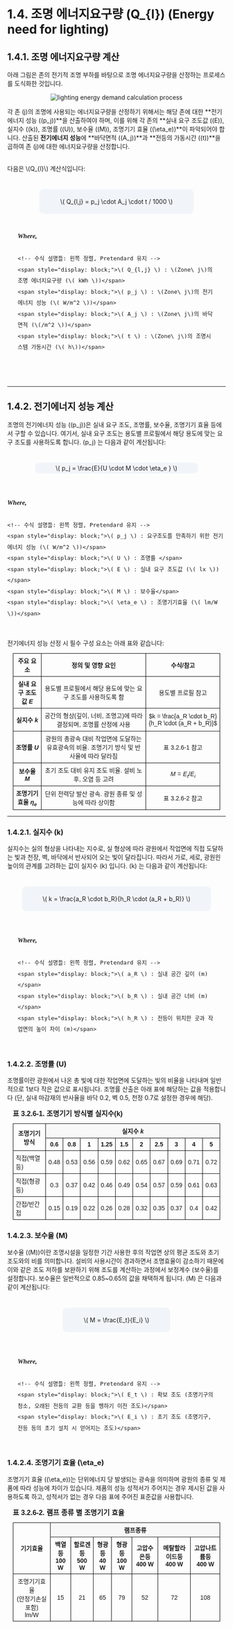# 1.4. 조명 에너지요구량  \(Q_{l}\) (Energy need for lighting) 
## 1.4.1. 조명 에너지요구량 계산

아래 그림은 존의 전기적 조명 부하를 바탕으로 조명 에너지요구량을 산정하는 프로세스를 도식화한 것입니다.

<center>
  <img src="./../_images/lighting_energy_demand.png" alt="lighting energy demand calculation process" style="max-width: 100%;">
</center>

각 존 \(j\)의 조명에 사용되는 에너지요구량을 산정하기 위해서는 해당 존에 대한 **전기에너지 성능 (\(p_j\))**을 산출하여야 하며, 이를 위해 각 존의 **실내 요구 조도값 (\(E\)), 실지수 (\(k\)), 조명률 (\(U\)), 보수율 (\(M\)), 조명기기 효율 (\(\eta_e\))**이 파악되어야 합니다. 산출된 **전기에너지 성능**에 **바닥면적 (\(A_j\))**과 **전등의 가동시간 (\(t\))**을 곱하여 존 \(j\)에 대한 에너지요구량을 산정합니다. 

<br>
다음은 \(Q_{l}\) 계산식입니다:  

<div style="text-align: center; margin-top: 24px; margin-bottom: 8px;">
  <div style="
    display: inline-block;
    background-color: #F1F5F9;
    border-radius: 10px;
    padding: 16px 48px;
    line-height: 1.8;
    margin-top: 1em;
    margin-bottom: 2em;
  ">
 \( Q_{l,j} = p_j \cdot A_j \cdot t / 1000 \)
  </div>
</div>

<!-- ✅ Where 이하: 완전히 별도의 블록으로 분리 -->
<div style="
  display: flex;
  justify-content: center;
  font-family: Pretendard, sans-serif;
  font-size: 15px;
  margin-top: 0px;
">
  <div style="
    text-align: left;
    line-height: 2;
    padding: 0px 24px;
    border-radius: 0px;
  ">
    <!-- Where 텍스트: 독립적, 굵고 이탤릭 -->
    <div style="
      font-style: italic;
      font-weight: bold;
      font-family: 'Times New Roman', 'Cambria Math', serif;
      margin-bottom: 24px;
    ">
      Where,
    </div>

    <!-- 수식 설명들: 왼쪽 정렬, Pretendard 유지 -->
    <span style="display: block;">\( Q_{l,j} \) : \(Zone\ j\)의 조명 에너지요구량 (\( kWh \))</span>
    <span style="display: block;">\( p_j \) : \(Zone\ j\)의 전기에너지 성능 (\( W/m^2 \))</span>
    <span style="display: block;">\( A_j \) : \(Zone\ j\)의 바닥 면적 (\(/m^2 \))</span>
    <span style="display: block;">\( t \) : \(Zone\ j\)의 조명시스템 가동시간 (\( h\))</span>
  </div>
</div>

<br>

&nbsp;<br>

---

## 1.4.2. 전기에너지 성능 계산

조명의 전기에너지 성능 (\(p_j\))은 실내 요구 조도, 조명률, 보수율, 조명기기 효율 등에서 구할 수 있습니다. 여기서, 실내 요구 조도는 용도별 프로필에서 해당 용도에 맞는 요구 조도를 사용하도록 합니다. 
\(p_j\) 는 다음과 같이 계산됩니다:  

<div style="text-align: center; margin-top: 24px; margin-bottom: 8px;">
  <div style="
    display: inline-block;
    background-color: #F1F5F9;
    border-radius: 10px;
    padding: 0px 48px;
    line-height: 1.8;
    margin-top: 1em;
    margin-bottom: 2em;
  ">
 \( p_j = \frac{E}{U \cdot M \cdot \eta_e } \)
  </div>
</div>

<!-- ✅ Where 이하: 완전히 별도의 블록으로 분리 -->
<div style="
  display: flex;
  justify-content: center;
  font-family: Pretendard, sans-serif;
  font-size: 15px;
  margin-top: 0px;
">
  <div style="
    text-align: left;
    line-height: 2;
    padding: 16px 0px;
    border-radius: 0px;
  ">
    <!-- Where 텍스트: 독립적, 굵고 이탤릭 -->
    <div style="
      font-style: italic;
      font-weight: bold;
      font-family: 'Times New Roman', 'Cambria Math', serif;
      margin-bottom: 24px;
    ">
      Where,
    </div>

    <!-- 수식 설명들: 왼쪽 정렬, Pretendard 유지 -->
    <span style="display: block;">\( p_j \) : 요구조도를 만족하기 위한 전기에너지 성능 (\( W/m^2 \))</span>
    <span style="display: block;">\( U \) : 조명률 </span>
    <span style="display: block;">\( E \) : 실내 요구 조도값 (\( lx \))</span>
    <span style="display: block;">\( M \) : 보수율</span>
    <span style="display: block;">\( \eta_e \) : 조명기기효율 (\( lm/W \))</span>
  </div>
</div>

전기에너지 성능 산정 시 필수 구성 요소는 아래 표와 같습니다: 


| 주요 요소                   | 정의 및 영향 요인                 | 수식/참고                                             |
| -------------------- | ------------------------ | ------------------------------------------------- |
| **실내 요구 조도값 $E$** | 용도별 프로필에서 해당 용도에 맞는 요구 조도를 사용하도록 함 | 용도별 프로필 참고
| **실지수 $k$**          | 공간의 형상(깊이, 너비, 조명고)에 따라 결정되며, 조명률 산정에 사용     | $k = \frac{a_R \cdot b_R}{h_R \cdot (a_R + b_R)}$ |
| **조명률 $U$**          | 광원의 총광속 대비 작업면에 도달하는 유효광속의 비율. 조명기기 방식 및 반사율에 따라 달라짐 | 표 3.2.6-1 참고                                      |
| **보수율 $M$**          | 초기 조도 대비 유지 조도 비율. 설비 노후, 오염 등 고려            | $M = E_t / E_i$                                   |
| **조명기기 효율 $\eta_e$** | 단위 전력당 발산 광속. 광원 종류 및 성능에 따라 상이함           | 표 3.2.6-2 참고                                      |


---

### 1.4.2.1. 실지수 \(k\)

실지수는 실의 형상을 나타내는 지수로, 실 형상에 따라 광원에서 작업면에 직접 도달하는 빛과 천장, 벽, 바닥에서 반사되어 오는 빛이 달라집니다. 따라서 가로, 세로, 광원읜 높이의 관계를 고려하는 값이 실지수 \(k\) 입니다. \(k\) 는 다음과 같이 계산됩니다:  

<div style="text-align: center; margin-top: 24px; margin-bottom: 8px;">
  <div style="
    display: inline-block;
    background-color: #F1F5F9;
    border-radius: 10px;
    padding: 16px 48px;
    line-height: 1.8;
    margin-top: 1em;
    margin-bottom: 2em;
  ">
 \( k = \frac{a_R \cdot b_R}{h_R \cdot (a_R + b_R)} \)
  </div>
</div>

<!-- ✅ Where 이하: 완전히 별도의 블록으로 분리 -->
<div style="
  display: flex;
  justify-content: center;
  font-family: Pretendard, sans-serif;
  font-size: 15px;
  margin-top: 0px;
">
  <div style="
    text-align: left;
    line-height: 2;
    padding: 16px 24px;
    border-radius: 0px;
  ">
    <!-- Where 텍스트: 독립적, 굵고 이탤릭 -->
    <div style="
      font-style: italic;
      font-weight: bold;
      font-family: 'Times New Roman', 'Cambria Math', serif;
      margin-bottom: 24px;
    ">
      Where,
    </div>

    <!-- 수식 설명들: 왼쪽 정렬, Pretendard 유지 -->
    <span style="display: block;">\( a_R \) : 실내 공간 깊이 (m)</span>
    <span style="display: block;">\( b_R \) : 실내 공간 너비 (m)</span>
    <span style="display: block;">\( h_R \) : 전등이 위치한 곳과 작업면의 높이 차이 (m)</span>
  </div>
</div>

### 1.4.2.2. 조명률 \(U\)

조명률이란 광원에서 나온 총 빛에 대한 작업면에 도달하는 빛의 비율을 나타내며 일반적으로 1보다 작은 값으로 표시됩니다. 조명률 산출은 아래 표에 해당하는 값을 적용합니다 (단, 실내 마감재의 반사율을 바닥 0.2, 벽 0.5, 천정 0.7로 설정한 경우에 해당). 

<!DOCTYPE html>
<html lang="ko">
<head>
  <meta charset="UTF-8">
  <title>조명기기 방식 별 실지수 k</title>
  <style>
    table {
      border-collapse: collapse;
      width: 90%;
      font-family: "Malgun Gothic", sans-serif;
      font-size: 14px;
      text-align: center;
      margin: 0 auto;
    }
    th, td {
      border: 1px solid black;
      padding: 6px;
    }
    th[colspan] {
      background-color: #f8f8f8;
    }
    td.left {
      text-align: left;
    }
  </style>
</head>
<body>
  <table>
    <caption style="caption-side: top; text-align: left; font-size: 16px; font-weight: bold; margin-bottom: 12px;">
      표 3.2.6-1. 조명기기 방식별 실지수(k)
    </caption>
    <tr>
      <th rowspan="2">조명기기 방식</th>
      <th colspan="11">실지수 <i>k</i></th>
    </tr>
    <tr>
      <th>0.6</th><th>0.8</th><th>1</th><th>1.25</th><th>1.5</th><th>2</th><th>2.5</th><th>3</th><th>4</th><th>5</th>
    </tr>
    <tr>
      <td class="left">직접(백열등)</td>
      <td>0.48</td><td>0.53</td><td>0.56</td><td>0.59</td><td>0.62</td><td>0.65</td><td>0.67</td><td>0.69</td><td>0.71</td><td>0.72</td>
    </tr>
    <tr>
      <td class="left">직접(형광등)</td>
      <td>0.3</td><td>0.37</td><td>0.42</td><td>0.46</td><td>0.49</td><td>0.54</td><td>0.57</td><td>0.59</td><td>0.61</td><td>0.63</td>
    </tr>
    <tr>
      <td class="left">간접/반간접</td>
      <td>0.15</td><td>0.19</td><td>0.22</td><td>0.26</td><td>0.28</td><td>0.32</td><td>0.35</td><td>0.37</td><td>0.4</td><td>0.42</td>
    </tr>
  </table>
</body>
</html>

### 1.4.2.3. 보수율 \(M\)

보수율 (\(M\))이란 조명시설을 일정한 기간 사용한 후의 작업면 상의 평균 조도와 초기 조도와의 비를 의미합니다. 설비의 사용시간이 경과하면서 조명효율이 감소하기 때문에 이와 같은 조도 저하를 보완하기 위해 조도를 계산하는 과정에서 보정계수 (보수율)를 설정합니다. 보수율은 일반적으로 0.85~0.65의 값을 채택하게 됩니다. \(M\) 은 다음과 같이 계산됩니다:

<div style="text-align: center; margin-top: 24px; margin-bottom: 8px;">
  <div style="
    display: inline-block;
    background-color: #F1F5F9;
    border-radius: 10px;
    padding: 16px 48px;
    line-height: 1.8;
    margin-top: 1em;
    margin-bottom: 2em;
  ">
 \( M = \frac{E_t}{E_i} \)
  </div>
</div>

<!-- ✅ Where 이하: 완전히 별도의 블록으로 분리 -->
<div style="
  display: flex;
  justify-content: center;
  font-family: Pretendard, sans-serif;
  font-size: 15px;
  margin-top: 0px;
">
  <div style="
    text-align: left;
    line-height: 2;
    padding: 16px 24px;
    border-radius: 0px;
  ">
    <!-- Where 텍스트: 독립적, 굵고 이탤릭 -->
    <div style="
      font-style: italic;
      font-weight: bold;
      font-family: 'Times New Roman', 'Cambria Math', serif;
      margin-bottom: 24px;
    ">
      Where,
    </div>

    <!-- 수식 설명들: 왼쪽 정렬, Pretendard 유지 -->
    <span style="display: block;">\( E_t \) : 확보 조도 (조명기구의 청소, 오래된 전등의 교환 등을 행하기 이전 조도)</span>
    <span style="display: block;">\( E_i \) : 초기 조도 (조명기구, 전등 등의 초기 설치 시 얻어지는 조도)</span>
  </div>
</div>

### 1.4.2.4. 조명기기 효율 \(\eta_e\)

조명기기 효율 (\(\eta_e\))는 단위에너지 당 발생되는 광속을 의미하며 광원의 종류 및 제품에 따라 성능에 차이가 있습니다. 제품의 성능 성적서가 주어지는 경우 제시된 값을 사용하도록 하고, 성적서가 없는 경우 다음 표에 주어진 표준값을 사용합니다. 

<!DOCTYPE html>
<html lang="ko">
<head>
  <meta charset="UTF-8">
  <title>램프종류별 조명기기효율</title>
  <style>
    table {
      border-collapse: collapse;
      width: 95%;
      font-family: "Malgun Gothic", sans-serif;
      font-size: 14px;
      text-align: center;
      margin: 0 auto;
    }
    th, td {
      border: 1px solid black;
      padding: 6px;
    }
    .slanted {
      writing-mode: vertical-rl;
      transform: rotate(180deg);
      font-size: 12px;
      font-weight: bold;
    }
  </style>
</head>
<body>
  <table>
    <caption style="caption-side: top; text-align: left; font-size: 16px; font-weight: bold; margin-bottom: 12px;">
      표 3.2.6-2. 램프 종류 별 조명기기 효율
    </caption>
    <tr>
      <th rowspan="2">기기효율</th>
      <th colspan="7">램프종류</th>
    </tr>
    <tr>
      <th>백열등<br>100 W</th>
      <th>할로겐등<br>500 W</th>
      <th>형광등<br>40 W</th>
      <th>형광등<br>100 W</th>
      <th>고압수은등<br>400 W</th>
      <th>메탈할라이드등<br>400 W</th>
      <th>고압나트륨등<br>400 W</th>
    </tr>
    <tr>
      <td>조명기기효율<br>(안정기손실 포함)<br>lm/W</td>
      <td>15</td>
      <td>21</td>
      <td>65</td>
      <td>79</td>
      <td>52</td>
      <td>72</td>
      <td>108</td>
    </tr>
  </table>
</body>
</html>
